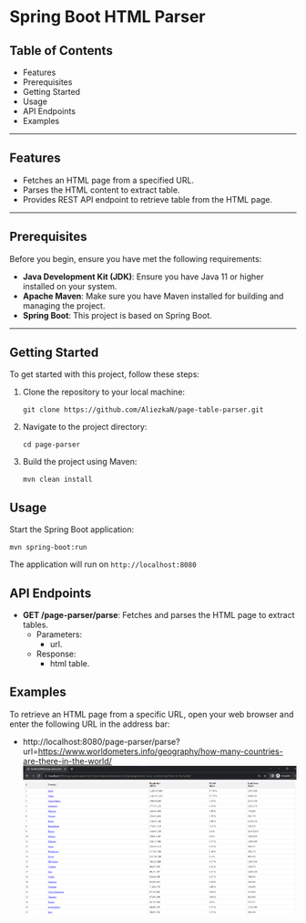 # Spring Boot HTML Parser

## Table of Contents

- Features
- Prerequisites
- Getting Started
- Usage
- API Endpoints
- Examples

---

## Features

- Fetches an HTML page from a specified URL.
- Parses the HTML content to extract table.
- Provides REST API endpoint to retrieve table from the HTML page.

---

## Prerequisites

Before you begin, ensure you have met the following requirements:

- **Java Development Kit (JDK)**: Ensure you have Java 11 or higher installed on your system.
- **Apache Maven**: Make sure you have Maven installed for building and managing the project.
- **Spring Boot**: This project is based on Spring Boot.

---

## Getting Started

To get started with this project, follow these steps:

1. Clone the repository to your local machine:

   ```shell
   git clone https://github.com/AliezkaN/page-table-parser.git
   ```
   
2. Navigate to the project directory:

   ```shell
   cd page-parser
   ```
   
3. Build the project using Maven:

   ```shell
   mvn clean install
   ```

## Usage

Start the Spring Boot application:

   ```shell
   mvn spring-boot:run
   ```

The application will run on `http://localhost:8080`


## API Endpoints

- **GET /page-parser/parse**: Fetches and parses the HTML page to extract tables.
    - Parameters:
        - url.
    - Response:
        - html table.

## Examples

To retrieve an HTML page from a specific URL, open your web browser and enter the following URL in the address bar:

- http://localhost:8080/page-parser/parse?url=https://www.worldometers.info/geography/how-many-countries-are-there-in-the-world/
![img.png](usage.png)
